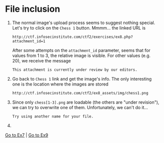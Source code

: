 # File inclusion

1.	The normal image's upload process seems to suggest nothing special. Let's
	try to click on the `Chess 1` button. Mmmm... the linked URL is

		http://ctf.infosecinstitute.com/ctf2/exercises/ex8.php?attachment_id=1

	After some attempts on the `attachment_id` parameter, seems that for values
	from 1 to 3, the relative image is visible. For other values (e.g. 20),
	we receive the message

		This attachment is currently under review by our editors.

2.	Go back to `Chess 1` link and get the image's info. The only interesting one
	is the location where the images are stored

		http://ctf.infosecinstitute.com/ctf2/ex8_assets/img/chess1.png

3.	Since only `chess[1-3].png` are loadable (the others are "under revision"),
	we can try to overwrite one of them. Unfortunately, we can't do it...

		Try using another name for your file.

4.

[Go to Ex7](./ex7.md) | [Go to Ex9](./ex9.md)

